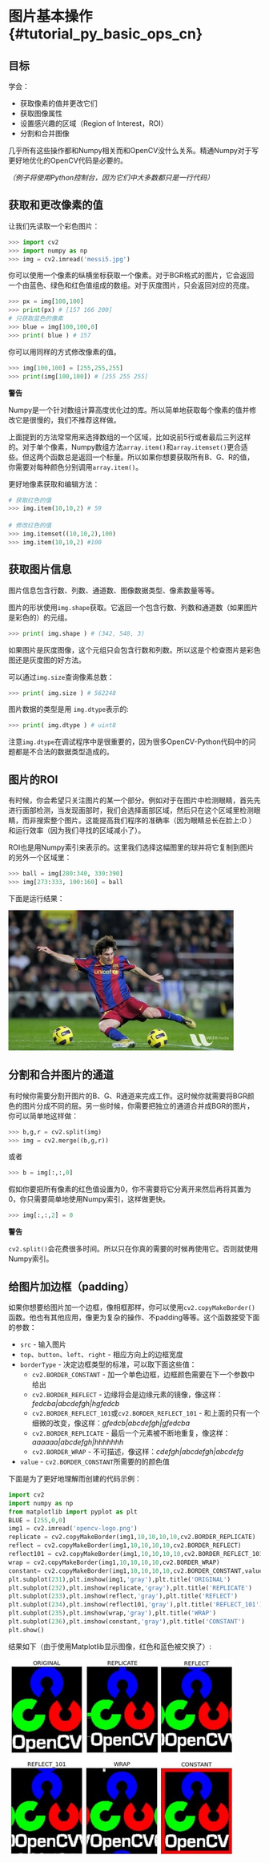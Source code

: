 # 图片基本操作{#tutorial_py_basic_ops_cn}

## 目标

学会：

- 获取像素的值并更改它们
- 获取图像属性
- 设置感兴趣的区域（Region of Interest，ROI）
- 分割和合并图像

几乎所有这些操作都和Numpy相关而和OpenCV没什么关系。精通Numpy对于写更好地优化的OpenCV代码是必要的。

*（例子将使用Python控制台，因为它们中大多数都只是一行代码）*

## 获取和更改像素的值

让我们先读取一个彩色图片：

```python
>>> import cv2
>>> import numpy as np
>>> img = cv2.imread('messi5.jpg')
```

你可以使用一个像素的纵横坐标获取一个像素。对于BGR格式的图片，它会返回一个由蓝色、绿色和红色值组成的数组。对于灰度图片，只会返回对应的亮度。

```python
>>> px = img[100,100]
>>> print(px) # [157 166 200]
# 只获取蓝色的像素
>>> blue = img[100,100,0]
>>> print( blue ) # 157
```

你可以用同样的方式修改像素的值。

```python
>>> img[100,100] = [255,255,255]
>>> print(img[100,100]) # [255 255 255]
```

**警告**

Numpy是一个针对数组计算高度优化过的库。所以简单地获取每个像素的值并修改它是很慢的，我们不推荐这样做。

上面提到的方法常常用来选择数组的一个区域，比如说前5行或者最后三列这样的。对于单个像素，Numpy数组方法`array.item()`和`array.itemset()`更合适些。但这两个函数总是返回一个标量。所以如果你想要获取所有B、G、R的值，你需要对每种颜色分别调用`array.item()`。

更好地像素获取和编辑方法：

```python
# 获取红色的值
>>> img.item(10,10,2) # 59

# 修改红色的值
>>> img.itemset((10,10,2),100)
>>> img.item(10,10,2) #100
```

## 获取图片信息

图片信息包含行数、列数、通道数、图像数据类型、像素数量等等。

图片的形状使用`img.shape`获取。它返回一个包含行数、列数和通道数（如果图片是彩色的）的元组。

```python
>>> print( img.shape ) # (342, 548, 3)
```

如果图片是灰度图像，这个元组只会包含行数和列数。所以这是个检查图片是彩色图还是灰度图的好方法。

可以通过`img.size`查询像素总数：

```python
>>> print( img.size ) # 562248
```
图片数据的类型是用 `img.dtype`表示的:

```python
>>> print( img.dtype ) # uint8
```

注意`img.dtype`在调试程序中是很重要的，因为很多OpenCV-Python代码中的问题都是不合法的数据类型造成的。

## 图片的ROI

有时候，你会希望只关注图片的某一个部分。例如对于在图片中检测眼睛，首先先进行面部检测，当发现面部时，我们会选择面部区域，然后只在这个区域里检测眼睛，而非搜索整个图片。这能提高我们程序的准确率（因为眼睛总长在脸上:D ）和运行效率（因为我们寻找的区域减小了）。

ROI也是用Numpy索引来表示的。这里我们选择这幅图里的球并将它复制到图片的另外一个区域里：

```python
>>> ball = img[280:340, 330:390]
>>> img[273:333, 100:160] = ball
```

下面是运行结果：

![image](images/roi.jpg)

## 分割和合并图片的通道

有时候你需要分割开图片的B、G、R通道来完成工作。这时候你就需要将BGR颜色的图片分成不同的层。另一些时候，你需要把独立的通道合并成BGR的图片，你可以简单地这样做：

```python
>>> b,g,r = cv2.split(img)
>>> img = cv2.merge((b,g,r))
```

或者

```python
>>> b = img[:,:,0]
```

假如你要把所有像素的红色值设置为0，你不需要将它分离开来然后再将其置为0，你只需要简单地使用Numpy索引，这样做更快。

```python
>>> img[:,:,2] = 0
```

**警告**

`cv2.split()`会花费很多时间。所以只在你真的需要的时候再使用它。否则就使用Numpy索引。

## 给图片加边框（padding）

如果你想要给图片加一个边框，像相框那样，你可以使用`cv2.copyMakeBorder()`函数。他也有其他应用，像更为复杂的操作、不padding等等。这个函数接受下面的参数：

- `src` - 输入图片
- `top`、`button`、`left`、`right` - 相应方向上的边框宽度
- `borderType` - 决定边框类型的标准，可以取下面这些值：
  - `cv2.BORDER_CONSTANT` - 加一个单色边框，边框颜色需要在下一个参数中给出
  - `cv2.BORDER_REFLECT` - 边缘将会是边缘元素的镜像，像这样：*fedcba|abcdefgh|hgfedcb*
  - `cv2.BORDER_REFLECT_101`或`cv2.BORDER_REFLECT_101` - 和上面的只有一个细微的改变，像这样：*gfedcb|abcdefgh|gfedcba*
  - `cv2.BORDER_REPLICATE` - 最后一个元素被不断地重复，像这样：*aaaaaa|abcdefgh|hhhhhhh*
  - `cv2.BORDER_WRAP` - 不可描述，像这样：*cdefgh|abcdefgh|abcdefg*
- `value` - `cv2.BORDER_CONSTANT`所需要的的颜色值

下面是为了更好地理解而创建的代码示例：

```python
import cv2
import numpy as np
from matplotlib import pyplot as plt
BLUE = [255,0,0]
img1 = cv2.imread('opencv-logo.png')
replicate = cv2.copyMakeBorder(img1,10,10,10,10,cv2.BORDER_REPLICATE)
reflect = cv2.copyMakeBorder(img1,10,10,10,10,cv2.BORDER_REFLECT)
reflect101 = cv2.copyMakeBorder(img1,10,10,10,10,cv2.BORDER_REFLECT_101)
wrap = cv2.copyMakeBorder(img1,10,10,10,10,cv2.BORDER_WRAP)
constant= cv2.copyMakeBorder(img1,10,10,10,10,cv2.BORDER_CONSTANT,value=BLUE)
plt.subplot(231),plt.imshow(img1,'gray'),plt.title('ORIGINAL')
plt.subplot(232),plt.imshow(replicate,'gray'),plt.title('REPLICATE')
plt.subplot(233),plt.imshow(reflect,'gray'),plt.title('REFLECT')
plt.subplot(234),plt.imshow(reflect101,'gray'),plt.title('REFLECT_101')
plt.subplot(235),plt.imshow(wrap,'gray'),plt.title('WRAP')
plt.subplot(236),plt.imshow(constant,'gray'),plt.title('CONSTANT')
plt.show()
```

结果如下（由于使用Matplotlib显示图像，红色和蓝色被交换了）:

![image](images/border.jpg)

